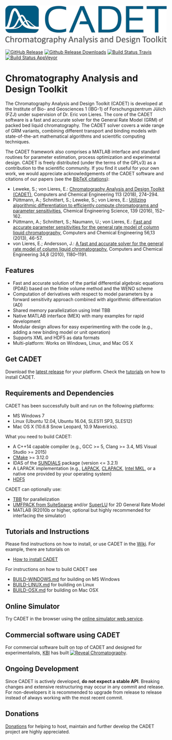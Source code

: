 ![CADET Logo](doc/logo/CADET-GitHub.png "Chromatography Analysis and Design Toolkit")

[![GitHub Release](https://img.shields.io/github/release/modsim/cadet.svg)](https://github.com/modsim/CADET/releases)
[![Github Release Downloads](https://img.shields.io/github/downloads/modsim/cadet/latest/total.svg)](https://github.com/modsim/CADET/releases)
[![Build Status Travis](https://img.shields.io/travis/modsim/CADET/master.svg?logo=travis&maxAge=3600)](https://travis-ci.org/modsim/CADET)
[![Build Status AppVeyor](https://img.shields.io/appveyor/ci/sleweke/cadet/master.svg?logo=appveyor&maxAge=3600)](https://ci.appveyor.com/project/sleweke/cadet)

# Chromatography Analysis and Design Toolkit

The Chromatography Analysis and Design Toolkit (CADET) is developed at the Institute of Bio- and Geosciences 1 (IBG-1) of Forschungszentrum Jülich (FZJ) under supervision of Dr. Eric von Lieres. The core of the CADET software is a fast and accurate solver for the General Rate Model (GRM) of packed bed liquid chromatography. The CADET solver covers a wide range of GRM variants, combining different transport and binding models with state-of-the-art mathematical algorithms and scientific computing techniques. 

The CADET framework also comprises a MATLAB interface and standard routines for parameter estimation, process optimization and experimental design. CADET is freely distributed (under the terms of the GPLv3) as a contribution to the scientific community. If you find it useful for your own work, we would appreciate acknowledgements of the CADET software and citations of our papers (see the [BibTeX citations](https://github.com/modsim/cadet/wiki/Referencing-CADET)):

* Leweke, S.; von Lieres, E.: [Chromatography Analysis and Design Toolkit (CADET)](http://doi.org/10.1016/j.compchemeng.2018.02.025), Computers and Chemical Engineering 113 (2018), 274–294.
* Püttmann, A.; Schnittert, S.; Leweke, S.; von Lieres, E.: [Utilizing algorithmic differentiation to efficiently compute chromatograms and parameter sensitivities](http://doi.org/10.1016/j.ces.2015.08.050), Chemical Engineering Science, 139 (2016), 152–162.
* Püttmann, A.; Schnittert, S.; Naumann, U.; von Lieres, E.: [Fast and accurate parameter sensitivities for the general rate model of column liquid chromatography](http://doi.org/10.1016/j.compchemeng.2013.04.021), Computers and Chemical Engineering 56,13 (2013), 46-57.
* von Lieres, E.; Andersson, J.: [A fast and accurate solver for the general rate model of column liquid chromatography](http://doi.org/10.1016/j.compchemeng.2010.03.008), Computers and Chemical Engineering 34,8 (2010), 1180–1191.

## Features

* Fast and accurate solution of the partial differential algebraic equations (PDAE) based on the finite volume method and the WENO scheme
* Computation of derivatives with respect to model parameters by a forward sensitivity approach combined with algorithmic differentiation (AD)
* Shared memory parallelization using Intel TBB
* Native MATLAB interface (MEX) with many examples for rapid development
* Modular design allows for easy experimenting with the code (e.g., adding a new binding model or unit operation)
* Supports XML and HDF5 as data formats
* Multi-platform: Works on Windows, Linux, and Mac OS X

## Get CADET

Download the [latest release](https://github.com/modsim/cadet/releases) for your platform.
Check the [tutorials](https://github.com/modsim/cadet/wiki/tutorials) on how to install CADET.

## Requirements and Dependencies

CADET has been successfully built and run on the following platforms:

* MS Windows 7
* Linux (Ubuntu 12.04, Ubuntu 16.04, SLES11 SP3, SLES12)
* Mac OS X (10.6.8 Snow Leopard, 10.9 Mavericks).

What you need to build CADET:

* A C++14 capable compiler (e.g., GCC >= 5, Clang >= 3.4, MS Visual Studio >= 2015)
* [CMake](http://cmake.org/) >= 3.12.0
* IDAS of the [SUNDIALS](http://computation.llnl.gov/casc/sundials/main.html) package (version <= 3.2.1)
* A LAPACK implementation (e.g., [LAPACK](http://www.netlib.org/lapack/index.html), [CLAPACK](https://icl.cs.utk.edu/lapack-for-windows/clapack/index.html#build), [Intel MKL](https://software.intel.com/sites/campaigns/nest/), or a native one provided by your operating system)
* [HDF5](http://www.hdfgroup.org/HDF5/)

CADET can optionally use:

* [TBB](https://github.com/intel/tbb) for parallelization
* [UMFPACK from SuiteSparse](http://faculty.cse.tamu.edu/davis/suitesparse.html) and/or [SuperLU](http://crd-legacy.lbl.gov/~xiaoye/SuperLU/) for 2D General Rate Model
* MATLAB (R2010b or higher, optional but highly recommended for interfacing the simulator) 

## Tutorials and Instructions

Please find instructions on how to install, or use CADET in the [Wiki](https://github.com/modsim/cadet/wiki).
For example, there are tutorials on

* [How to install CADET](https://github.com/modsim/CADET/wiki/How-to-install-CADET)

For instructions on how to build CADET see

* [BUILD-WINDOWS.md](https://github.com/modsim/CADET/blob/master/BUILD-WINDOWS.md) for building on MS Windows
* [BUILD-LINUX.md](https://github.com/modsim/CADET/blob/master/BUILD-LINUX.md) for building on Linux
* [BUILD-OSX.md](https://github.com/modsim/CADET/blob/master/BUILD-OSX.md) for building on Mac OSX

## Online Simulator

Try CADET in the browser using the [online simulator web service](http://www.cadet-web.de).

## Commercial software using CADET

For commercial software built on top of CADET and designed for experimentalists, [KBI](http://www.kbibiopharma.com/) has built [![Reveal Chromatography](https://www.cadet-web.de/static/simulation/RevealChromLogo.png)](http://bit.ly/reveal_prod).

## Ongoing Development

Since CADET is actively developed, **do not expect a stable API**. Breaking changes and extensive restructuring may occur in any commit and release.
For non-developers it is recommended to upgrade from release to release instead of always working with the most recent commit.

## Donations

[Donations](https://www.paypal.com/cgi-bin/webscr?cmd=_s-xclick&hosted_button_id=FCQ2M89558ZAG) for helping to host, maintain and further develop the CADET project are highly appreciated.
